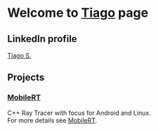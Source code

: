 # Welcome to [Tiago](https://tiagomssantos.github.io) page

## LinkedIn profile
<div class="LI-profile-badge"  data-version="v1" data-size="large" data-locale="pt_BR" data-type="horizontal" data-theme="dark" data-vanity="tiago-s-b2547812b">
<script type="text/javascript" src="https://platform.linkedin.com/badges/js/profile.js" async defer></script>
<a class="LI-simple-link" href='https://pt.linkedin.com/in/tiago-s-b2547812b?trk=profile-badge'>Tiago S.</a>
</div>

## Projects

### [MobileRT](/MobileRT)
C++ Ray Tracer with focus for Android and Linux.<br/>
For more details see [MobileRT](/MobileRT).<br/>
